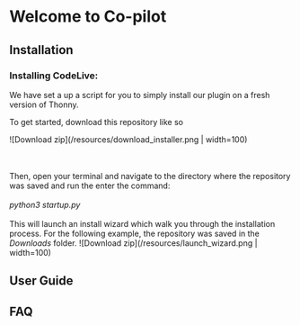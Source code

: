 # Welcome to Co-pilot

## Installation
### Installing CodeLive:
We have set a up a script for you to simply install our plugin on a fresh version of Thonny. <br/>

To get started, download this repository like so

![Download zip](/resources/download_installer.png | width=100)

<br/><br/> Then, open your terminal and navigate to the directory where the repository was saved and run the enter the command: <br/><br/>
*python3 startup.py*
<br/><br/>
This will launch an install wizard which walk you through the installation process. For the following example, the repository was saved in the *Downloads* folder.
![Download zip](/resources/launch_wizard.png | width=100)
## User Guide

## FAQ
